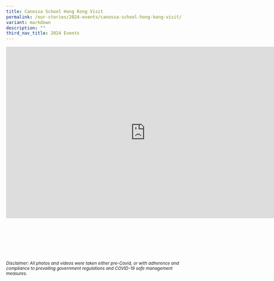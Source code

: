 ```yaml
---
title: Canossa School Hong Kong Visit
permalink: /our-stories/2024-events/canossa-school-hong-kong-visit/
variant: markdown
description: ""
third_nav_title: 2024 Events
---
```

<iframe allowfullscreen="true" height="469" width="760" frameborder="0" src="https://docs.google.com/presentation/d/e/2PACX-1vQFUNV34yFIaV7ZTqcci97Il7alhwGF_V43mhyCK64pQMci929lUPk_78UFRYkiiNSnGskqGZpWpa_h/embed?start=true&amp;loop=true&amp;delayms=3000"></iframe>


<br><br><br><br><br><br>
<sup>_Disclaimer: All photos and videos were taken either pre-Covid, or with adherence and compliance to prevailing government regulations and COVID-19 safe management measures._</sup>